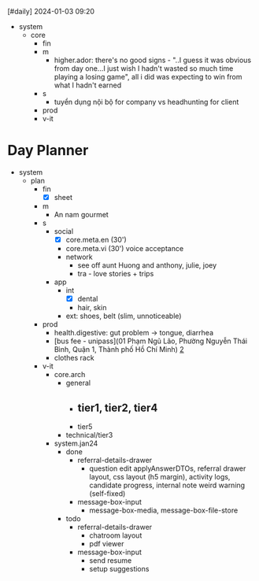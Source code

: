 [#daily]
2024-01-03
09:20

- system
	- core
		- fin
		- m
			- higher.ador: there's no good signs - "..I guess it was obvious from day one...I just wish I hadn't wasted so much time playing a losing game", all i did was expecting to win from what I hadn't earned
		- s
			- tuyển dụng nội bộ for company vs headhunting for client
		- prod
		- v-it
# Day Planner
- system
	- plan
		- fin
			- [x] sheet
		- m
			- An nam gourmet
		- s
			- social
				- [x] core.meta.en (30')
				- core.meta.vi (30') voice acceptance
				- network
					- see off aunt Huong and anthony, julie, joey
					- tra - love stories + trips
			- app
				- int
					- [x] dental
					- hair, skin
				- ext: shoes, belt (slim, unnoticeable)
		- prod
			- health.digestive: gut problem -> tongue, diarrhea
			- [bus fee - unipass](01 Phạm Ngũ Lão, Phường Nguyễn Thái Bình, Quận 1, Thành phố Hồ Chí Minh) [2](https://unipass.vn/) 
			- clothes rack
		- v-it
			- core.arch
				- general 
					- tier1, tier2, tier4
						- 
					- tier5
				- technical/tier3
			- system.jan24
				- done
					- referral-details-drawer
						- question edit applyAnswerDTOs, referral drawer layout, css layout (h5 margin), activity logs, candidate progress, internal note weird warning (self-fixed)
					- message-box-input
						- message-box-media, message-box-file-store
				- todo
					- referral-details-drawer
						- chatroom layout
						- pdf viewer
					- message-box-input
						- send resume
						- setup suggestions